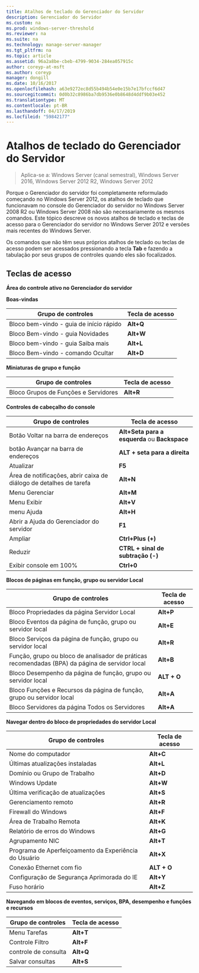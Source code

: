 ```yaml
---
title: Atalhos de teclado do Gerenciador do Servidor
description: Gerenciador do Servidor
ms.custom: na
ms.prod: windows-server-threshold
ms.reviewer: na
ms.suite: na
ms.technology: manage-server-manager
ms.tgt_pltfrm: na
ms.topic: article
ms.assetid: 96a2a8be-cbeb-4799-9034-284ea057915c
author: coreyp-at-msft
ms.author: coreyp
manager: dongill
ms.date: 10/16/2017
ms.openlocfilehash: a63e9272ec8d55b494b54e0e15b7e17bfccf6d47
ms.sourcegitcommit: 0d0b32c8986ba7db9536e0b8648d4ddf9b03e452
ms.translationtype: MT
ms.contentlocale: pt-BR
ms.lasthandoff: 04/17/2019
ms.locfileid: "59842177"
---
```

# <a name="keyboard-shortcuts-for-server-manager"></a>Atalhos de teclado do Gerenciador do Servidor

>Aplica-se a: Windows Server (canal semestral), Windows Server 2016, Windows Server 2012 R2, Windows Server 2012

Porque o Gerenciador do servidor foi completamente reformulado começando no Windows Server 2012, os atalhos de teclado que funcionavam no console do Gerenciador do servidor no Windows Server 2008 R2 ou Windows Server 2008 não são necessariamente os mesmos comandos. Este tópico descreve os novos atalhos de teclado e teclas de acesso para o Gerenciador do servidor no Windows Server 2012 e versões mais recentes do Windows Server.

Os comandos que não têm seus próprios atalhos de teclado ou teclas de acesso podem ser acessados pressionando a tecla **Tab** e fazendo a tabulação por seus grupos de controles quando eles são focalizados.

## <a name="access-keys"></a>Teclas de acesso
**Área do controle ativo no Gerenciador do servidor**

**Boas-vindas**

|Grupo de controles|Tecla de acesso|
|---------|-------|
|Bloco bem-vindo - guia de início rápido|**Alt+Q**|
|Bloco Bem-vindo - guia Novidades|**Alt+W**|
|Bloco bem-vindo - guia Saiba mais|**Alt+L**|
|Bloco Bem-vindo - comando Ocultar|**Alt+D**|

**Miniaturas de grupo e função**

|Grupo de controles|Tecla de acesso|
|---------|-------|
|Bloco Grupos de Funções e Servidores|**Alt+R**|

**Controles de cabeçalho do console**

|Grupo de controles|Tecla de acesso|
|---------|-------|
|Botão Voltar na barra de endereços|**Alt+Seta para a esquerda** ou **Backspace**|
|botão Avançar na barra de endereços|**ALT + seta para a direita**|
|Atualizar|**F5**|
|Área de notificações, abrir caixa de diálogo de detalhes de tarefa|**Alt+N**|
|Menu Gerenciar|**Alt+M**|
|Menu Exibir|**Alt+V**|
|menu Ajuda|**Alt+H**|
|Abrir a Ajuda do Gerenciador do servidor|**F1**|
|Ampliar|**Ctrl+Plus (+)**|
|Reduzir|**CTRL + sinal de subtração (-)**|
|Exibir console em 100%|**Ctrl+0**|

**Blocos de páginas em função, grupo ou servidor Local**

|Grupo de controles|Tecla de acesso|
|---------|-------|
|Bloco Propriedades da página Servidor Local|**Alt+P**|
|Bloco Eventos da página de função, grupo ou servidor local|**Alt+E**|
|Bloco Serviços da página de função, grupo ou servidor local|**Alt+R**|
|Função, grupo ou bloco de analisador de práticas recomendadas (BPA) da página de servidor local|**Alt+B**|
|Bloco Desempenho da página de função, grupo ou servidor local|**ALT + O**|
|Bloco Funções e Recursos da página de função, grupo ou servidor local|**Alt+A**|
|Bloco Servidores da página Todos os Servidores|**Alt+A**|

**Navegar dentro do bloco de propriedades do servidor Local**

|Grupo de controles|Tecla de acesso|
|---------|-------|
|Nome do computador|**Alt+C**|
|Últimas atualizações instaladas|**Alt+L**|
|Domínio ou Grupo de Trabalho|**Alt+D**|
|Windows Update|**Alt+W**|
|Última verificação de atualizações|**Alt+S**|
|Gerenciamento remoto|**Alt+R**|
|Firewall do Windows|**Alt+F**|
|Área de Trabalho Remota|**Alt+K**|
|Relatório de erros do Windows|**Alt+G**|
|Agrupamento NIC|**Alt+T**|
|Programa de Aperfeiçoamento da Experiência do Usuário|**Alt+X**|
|Conexão Ethernet com fio|**ALT + O**|
|Configuração de Segurança Aprimorada do IE|**Alt+Y**|
|Fuso horário|**Alt+Z**|

**Navegando em blocos de eventos, serviços, BPA, desempenho e funções e recursos**

|Grupo de controles|Tecla de acesso|
|---------|-------|
|Menu Tarefas|**Alt+T**|
|Controle Filtro|**Alt+F**|
|controle de consulta|**Alt+Q**|
|Salvar consultas|**Alt+S**|
